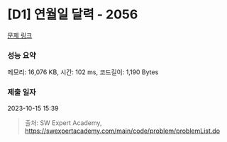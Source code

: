 # [D1] 연월일 달력 - 2056 

[문제 링크](https://swexpertacademy.com/main/code/problem/problemDetail.do?contestProbId=AV5QLkdKAz4DFAUq) 

### 성능 요약

메모리: 16,076 KB, 시간: 102 ms, 코드길이: 1,190 Bytes

### 제출 일자

2023-10-15 15:39



> 출처: SW Expert Academy, https://swexpertacademy.com/main/code/problem/problemList.do